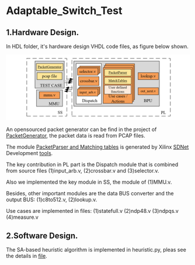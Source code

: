 

# Adaptable_Switch_Test

## 1.Hardware Design.

In HDL folder, it's hardware design VHDL code files, as figure below shown.

![image](https://github.com/Adaptable-Switch/AS_test/blob/master/figs/bpu5.png)

An opensourced packet generator can be find in the project of [PacketGenerator](https://github.com/NetFPGA/netfpga/wiki/PacketGenerator), the packet data is read from PCAP files.

The module [PacketParser and Matching tables](https://github.com/NetFPGA/P4-NetFPGA-public/wiki/Workflow-Overview#simplesumeswitch-architecture) is generated by Xilinx [SDNet](https://www.xilinx.com/support/documentation-navigation/development-tools/software-development/sdnet.html) Development [tools](https://github.com/NetFPGA/P4-NetFPGA-public/wiki/Workflow-Overview).

The key contribution in PL part is the Dispatch module that is combined from source files (1)input_arb.v, (2)crossbar.v and (3)selector.v.

Also we implemented the key module in SS, the module of (1)MMU.v.


Besides, other important modules are the data BUS converter and the output BUS: (1)c8to512.v, (2)lookup.v.

Use cases are implemented in files: (1)statefull.v (2)ndp48.v (3)ndpqs.v (4)measure.v

## 2.Software Design.

The SA-based heuristic algorithm is implemented in heuristic.py, pleas see the details in [file](./herutistic.py).
<!---


The SA-based heuristic algorithm is following the processing graph below.

![image](https://github.com/Adaptable-Switch/AS_test/blob/master/figs/Saprocess2.jpg)

The algorithm is implemented in heuristic.py file.



The input of the algorithm is the flow group ![](https://render.githubusercontent.com/render/math?math=G\\_{id}[j]) that is generated by classify HASH function and its corresponding traffic volume ![](https://render.githubusercontent.com/render/math?math=D\\_{id}[j]). The solution w is the distribution of the ![](https://render.githubusercontent.com/render/math?math=G\\_{id}[j]) in EEs. 

The different group distribution contained in the EE generate the total traffic throughput performance demand. The goal of the algorithm is to make demand of each EE as balanced as possible, and does not exceed the maximum processing capacity  of each EE (![](https://render.githubusercontent.com/render/math?math=P_{max})), which is a predictable constant.

### 2.1.The initialization of the SA algorithm.

a) Give a result of flows spliting by any HASH function, which also can be specified by end users. Without loss of generality，we just chose one example result to do our software test.

b) Check if there is a ![](https://render.githubusercontent.com/render/math?math=D\\_{id}[j]) that exceeds the ![](https://render.githubusercontent.com/render/math?math=P_{max}), it need to duplicate into ![](https://render.githubusercontent.com/render/math?math=N) copies (![](https://render.githubusercontent.com/render/math?math=N\leq{K})) and put them on different EE. The throughput demand of each sub-group ![](https://render.githubusercontent.com/render/math?math={\dfrac{D\\_{id}[j]}{N}}\leq{P_{max}}).

c) Randomly distribute the ![](https://render.githubusercontent.com/render/math?math=G\\_{id}[j]) and duplicated repeated combinations into ![](https://render.githubusercontent.com/render/math?math=K) sets to form an initial solution ![](https://render.githubusercontent.com/render/math?math=w).



### 2.2.Generate new candidate solution in the search area.

A solution is a flow group allocation. To generate new neiboring solution, after the init step of the algorithm, it randomly select a flow group from any one EE(i) to another EE(j). The more workload an execution engine has, the larger probability it gets a flow group moving out; while a destination execution engine for the moving group is selected with probability that is inversely proportional to the workload of the execution engine.

### 2.3.The evaluation function in SA.

The defination of the evaluation function,![](https://render.githubusercontent.com/render/math?math=J(w)):

![](https://render.githubusercontent.com/render/math?math=D\\_{id}[j])
is the traffic volume of one of the flow groups, ![](https://render.githubusercontent.com/render/math?math=j\in[1,256]).

The total traffic of Execution Engine(i) ![](https://render.githubusercontent.com/render/math?math={}=\\sum{D\\_id[j]},(i\in[1,K],j\in{EE_i})).

The evaluation function ![](https://render.githubusercontent.com/render/math?math=J(w)=\\sum^{K}_{i=1}(D^{2}_{i}-D^{2}_{average})^{\dfrac{1}{2}}).
this equation represents the traffic load balancing of the table allocation.
-->
